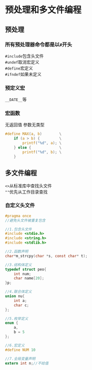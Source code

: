 # 预处理和多文件编程

## 预处理

### 所有预处理器命令都是以`#`开头  

`#include`包含头文件  
`#undef`取消宏定义  
`#define`宏定义  
`#ifndef`如果未定义

### 预定义宏

`__DATE__`等

### 宏函数

无返回值
参数无类型

```c
#define MAX(a, b)        \
    if (a > b) {         \
        printf("%d", a); \
    } else {             \
        printf("%d", b); \
    }
```

## 多文件编程

`<>`从标准库中查找头文件  
`""`优先从工作目录查找  

### 自定义头文件

```c
#pragma once
//避免头文件被重复包含

//1.包含头文件
#include <stdio.h>
#include <string.h>
#include <stdlib.h>

//2.函数声明
char*m_strcpy(char *s, const char* t);

//3.结构体定义
typedef struct peo{
    int num;
    char name[20];
}p;

//4.联合体定义
union nu{
    int a;
    char c;
};

//5.枚举定义
enum {
    a,
    b = 5
};

//6.宏定义
#define NUM 10

//7.全局变量声明
extern int n;//不给值
```
